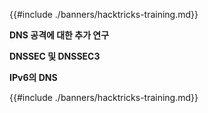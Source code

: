 {{#include ./banners/hacktricks-training.md}}

**DNS 공격에 대한 추가 연구**

**DNSSEC 및 DNSSEC3**

**IPv6의 DNS**

{{#include ./banners/hacktricks-training.md}}
